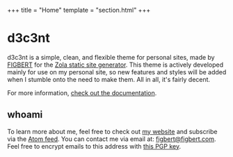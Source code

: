 +++
title = "Home"
template = "section.html"
+++

# d3c3nt

d3c3nt is a simple, clean, and flexible theme for personal sites, made by
[FIGBERT] for the [Zola static site generator][zola]. This theme is
actively developed mainly for use on my personal site, so new features
and styles will be added when I stumble onto the need to make them. All
in all, it's fairly decent.

For more information, [check out the documentation][docs].

## whoami

To learn more about me, feel free to check out [my website][FIGBERT] and
subscribe via the [Atom feed][atom]. You can contact me via email at:
[figbert@figbert.com][email]. Feel free to encrypt emails to this
address with [this PGP key][pgp].

[FIGBERT]: https://figbert.com/
[zola]: https://getzola.org/
[docs]: @/config.md
[atom]: https://figbert.com/atom.xml
[email]: mailto:figbert+d3c3nt@figbert.com
[pgp]: https://figbert.com/publickey-pgp.asc

